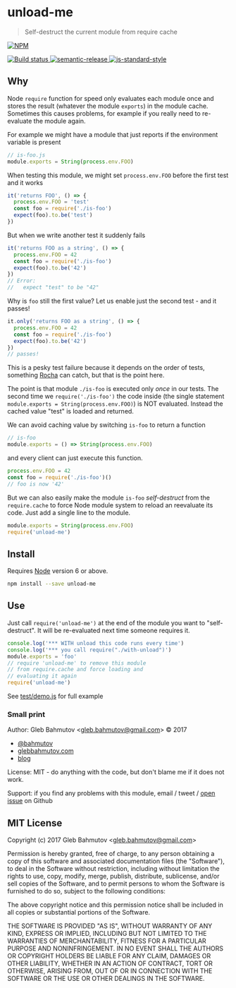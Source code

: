 # unload-me

> Self-destruct the current module from require cache

[![NPM][npm-icon] ][npm-url]

[![Build status][ci-image] ][ci-url]
[![semantic-release][semantic-image] ][semantic-url]
[![js-standard-style][standard-image]][standard-url]

## Why

Node `require` function for speed only evaluates each module once and stores
the result (whatever the module `exports`) in the module cache. Sometimes this
causes problems, for example if you really need to re-evaluate the module again.

For example we might have a module that just reports if the environment variable
is present

```js
// is-foo.js
module.exports = String(process.env.FOO)
```

When testing this module, we might set `process.env.FOO` before the first test and it works

```js
it('returns FOO', () => {
  process.env.FOO = 'test'
  const foo = require('./is-foo')
  expect(foo).to.be('test')
})
```

But when we write another test it suddenly fails

```js
it('returns FOO as a string', () => {
  process.env.FOO = 42
  const foo = require('./is-foo')
  expect(foo).to.be('42')
})
// Error:
//   expect "test" to be "42"
```

Why is `foo` still the first value? Let us enable just the second test - and it passes!

```js
it.only('returns FOO as a string', () => {
  process.env.FOO = 42
  const foo = require('./is-foo')
  expect(foo).to.be('42')
})
// passes!
```

This is a pesky test failure because it depends on the order of tests, something 
[Rocha](https://github.com/bahmutov/rocha) can catch, but that is the point here.

The point is that module `./is-foo` is executed only *once* in our tests. The second
time we `require('./is-foo')` the code inside (the single statement 
`module.exports = String(process.env.FOO)`) is NOT evaluated. Instead the cached value
"test" is loaded and returned.

We can avoid caching value by switching `is-foo` to return a function

```js
// is-foo
module.exports = () => String(process.env.FOO)
```

and every client can just execute this function.

```js
process.env.FOO = 42
const foo = require('./is-foo')()
// foo is now '42'
```

But we can also easily make the module `is-foo` *self-destruct* from the `require.cache`
to force Node module system to reload an reevaluate its code. Just add a single line to
the module.

```js
module.exports = String(process.env.FOO)
require('unload-me')
```

## Install

Requires [Node](https://nodejs.org/en/) version 6 or above.

```sh
npm install --save unload-me
```

## Use

Just call `require('unload-me')` at the end of the module you want to "self-destruct".
It will be re-evaluated next time someone requires it. 

```js
console.log('*** WITH unload this code runs every time')
console.log('*** you call require("./with-unload")')
module.exports = 'foo'
// require 'unload-me' to remove this module
// from require.cache and force loading and
// evaluating it again
require('unload-me')
```

See [test/demo.js](test/demo.js) for full example

### Small print

Author: Gleb Bahmutov &lt;gleb.bahmutov@gmail.com&gt; &copy; 2017

* [@bahmutov](https://twitter.com/bahmutov)
* [glebbahmutov.com](https://glebbahmutov.com)
* [blog](https://glebbahmutov.com/blog)

License: MIT - do anything with the code, but don't blame me if it does not work.

Support: if you find any problems with this module, email / tweet /
[open issue](https://github.com/bahmutov/unload-me/issues) on Github

## MIT License

Copyright (c) 2017 Gleb Bahmutov &lt;gleb.bahmutov@gmail.com&gt;

Permission is hereby granted, free of charge, to any person
obtaining a copy of this software and associated documentation
files (the "Software"), to deal in the Software without
restriction, including without limitation the rights to use,
copy, modify, merge, publish, distribute, sublicense, and/or sell
copies of the Software, and to permit persons to whom the
Software is furnished to do so, subject to the following
conditions:

The above copyright notice and this permission notice shall be
included in all copies or substantial portions of the Software.

THE SOFTWARE IS PROVIDED "AS IS", WITHOUT WARRANTY OF ANY KIND,
EXPRESS OR IMPLIED, INCLUDING BUT NOT LIMITED TO THE WARRANTIES
OF MERCHANTABILITY, FITNESS FOR A PARTICULAR PURPOSE AND
NONINFRINGEMENT. IN NO EVENT SHALL THE AUTHORS OR COPYRIGHT
HOLDERS BE LIABLE FOR ANY CLAIM, DAMAGES OR OTHER LIABILITY,
WHETHER IN AN ACTION OF CONTRACT, TORT OR OTHERWISE, ARISING
FROM, OUT OF OR IN CONNECTION WITH THE SOFTWARE OR THE USE OR
OTHER DEALINGS IN THE SOFTWARE.

[npm-icon]: https://nodei.co/npm/unload-me.svg?downloads=true
[npm-url]: https://npmjs.org/package/unload-me
[ci-image]: https://travis-ci.org/bahmutov/unload-me.svg?branch=master
[ci-url]: https://travis-ci.org/bahmutov/unload-me
[semantic-image]: https://img.shields.io/badge/%20%20%F0%9F%93%A6%F0%9F%9A%80-semantic--release-e10079.svg
[semantic-url]: https://github.com/semantic-release/semantic-release
[standard-image]: https://img.shields.io/badge/code%20style-standard-brightgreen.svg
[standard-url]: http://standardjs.com/
